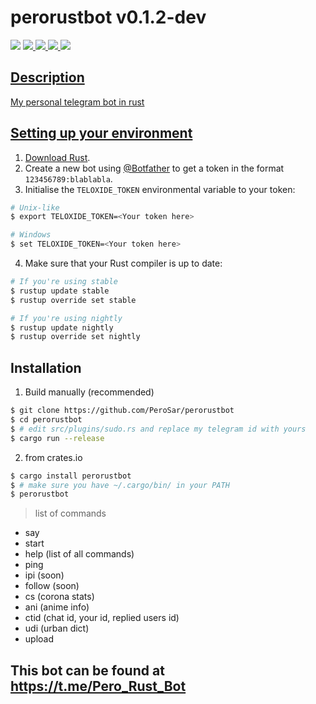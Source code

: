 # perorustbot v0.1.2-dev
<img src="https://img.shields.io/badge/Version-v0.1.2%20(dev)-blue.svg">
<a href="https://crates.io/crates/perorustbot">
<img src="https://img.shields.io/crates/v/perorustbot.svg">
<a href="https://github.com/PeroSar/perorustbot/actions">
<img src="https://github.com/PeroSar/perorustbot/actions/workflows/rust.yml/badge.svg?branch=dev">
<a href="https://crates.io/crates/perorustbot">
<img src="https://img.shields.io/crates/d/perorustbot?color=brightgreen&label=crates.io%20downloads&logo=rust">
<a href="https://t.me/bots_rs">
<img src="https://img.shields.io/endpoint?style=flat&url=https%3A%2F%2Frunkit.io%2Fdamiankrawczyk%2Ftelegram-badge%2Fbranches%2Fmaster%3Furl%3Dhttps%3A%2F%2Ft.me%2Fbots_rs">

## Description
My personal telegram bot in rust

## Setting up your environment
 1. [Download Rust](http://rustup.rs/).
 2. Create a new bot using [@Botfather](https://t.me/botfather) to get a token in the format `123456789:blablabla`.
 3. Initialise the `TELOXIDE_TOKEN` environmental variable to your token:
```bash
# Unix-like
$ export TELOXIDE_TOKEN=<Your token here>

# Windows
$ set TELOXIDE_TOKEN=<Your token here>
```
 4. Make sure that your Rust compiler is up to date:
```bash
# If you're using stable
$ rustup update stable
$ rustup override set stable

# If you're using nightly
$ rustup update nightly
$ rustup override set nightly
```


## Installation
 1. Build manually (recommended)
```bash
$ git clone https://github.com/PeroSar/perorustbot
$ cd perorustbot
$ # edit src/plugins/sudo.rs and replace my telegram id with yours
$ cargo run --release
```
 2. from crates.io
```bash
$ cargo install perorustbot
$ # make sure you have ~/.cargo/bin/ in your PATH
$ perorustbot
```

> list of commands
+ say
+ start
+ help (list of all commands)
+ ping
+ ipi (soon)
+ follow (soon)
+ cs (corona stats)
+ ani (anime info)
+ ctid (chat id, your id, replied users id)
+ udi (urban dict)
+ upload 

## This bot can be found at https://t.me/Pero_Rust_Bot


